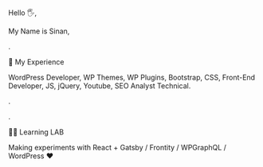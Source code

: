 Hello 🖐,

My Name is Sinan,

.

👀 My Experience

WordPress Developer, WP Themes, WP Plugins, Bootstrap, CSS, Front-End Developer, JS, jQuery, Youtube, SEO Analyst Technical.

.

.

👨‍🎓 Learning LAB

Making experiments with React + Gatsby / Frontity / WPGraphQL / WordPress ❤
